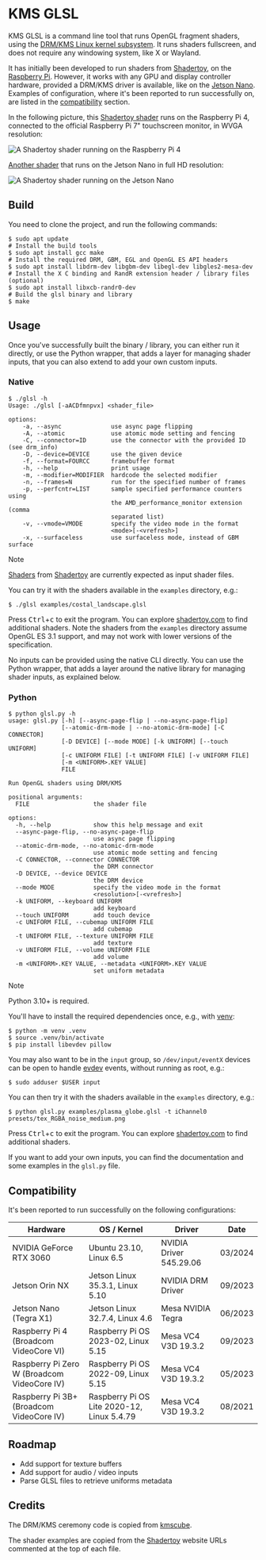 # KMS GLSL

KMS GLSL is a command line tool that runs OpenGL fragment shaders, using the [DRM/KMS Linux kernel subsystem](https://en.wikipedia.org/wiki/Direct_Rendering_Manager).
It runs shaders fullscreen, and does not require any windowing system, like X or Wayland.

It has initially been developed to run shaders from [Shadertoy](https://www.shadertoy.com), on the [Raspberry Pi](https://ttt.io/glsl-raspberry-pi).
However, it works with any GPU and display controller hardware, provided a DRM/KMS driver is available, like on the [Jetson Nano](https://ttt.io/glsl-jetson-nano).
Examples of configuration, where it's been reported to run successfully on, are listed in the [compatibility](#compatibility) section.

In the following picture, this [Shadertoy shader](https://www.shadertoy.com/view/MsX3Wj) runs on the Raspberry Pi 4, connected to the official Raspberry Pi 7" touchscreen monitor, in WVGA resolution:

![A Shadertoy shader running on the Raspberry Pi 4](./raspberry_pi.jpg)

[Another shader](https://www.shadertoy.com/view/fstyD4) that runs on the Jetson Nano in full HD resolution:

![A Shadertoy shader running on the Jetson Nano](./jetson_nano.jpg)

## Build

You need to clone the project, and run the following commands:

```shell
$ sudo apt update
# Install the build tools
$ sudo apt install gcc make
# Install the required DRM, GBM, EGL and OpenGL ES API headers
$ sudo apt install libdrm-dev libgbm-dev libegl-dev libgles2-mesa-dev
# Install the X C binding and RandR extension header / library files (optional)
$ sudo apt install libxcb-randr0-dev
# Build the glsl binary and library
$ make
```

## Usage

Once you've successfully built the binary / library, you can either run it directly, or use the Python wrapper, that adds a layer for managing shader inputs, that you can also extend to add your own custom inputs.

### Native

```console
$ ./glsl -h
Usage: ./glsl [-aACDfmnpvx] <shader_file>

options:
    -a, --async              use async page flipping
    -A, --atomic             use atomic mode setting and fencing
    -C, --connector=ID       use the connector with the provided ID (see drm_info)
    -D, --device=DEVICE      use the given device
    -f, --format=FOURCC      framebuffer format
    -h, --help               print usage
    -m, --modifier=MODIFIER  hardcode the selected modifier
    -n, --frames=N           run for the specified number of frames
    -p, --perfcntr=LIST      sample specified performance counters using
                             the AMD_performance_monitor extension (comma
                             separated list)
    -v, --vmode=VMODE        specify the video mode in the format
                             <mode>[-<vrefresh>]
    -x, --surfaceless        use surfaceless mode, instead of GBM surface
```

> [!NOTE]
> [Shaders](https://www.shadertoy.com/howto#q1) from [Shadertoy](https://www.shadertoy.com/) are currently expected as input shader files.

You can try it with the shaders available in the `examples` directory, e.g.:

```shell
$ ./glsl examples/costal_landscape.glsl
```

Press <kbd>Ctrl</kbd>+<kbd>c</kbd> to exit the program.
You can explore [shadertoy.com](https://www.shadertoy.com) to find additional shaders.
Note the shaders from the `examples` directory assume OpenGL ES 3.1 support, and may not work with lower versions of the specification.

No inputs can be provided using the native CLI directly.
You can use the Python wrapper, that adds a layer around the native library for managing shader inputs, as explained below.

### Python

```console
$ python glsl.py -h
usage: glsl.py [-h] [--async-page-flip | --no-async-page-flip]
               [--atomic-drm-mode | --no-atomic-drm-mode] [-C CONNECTOR]
               [-D DEVICE] [--mode MODE] [-k UNIFORM] [--touch UNIFORM]
               [-c UNIFORM FILE] [-t UNIFORM FILE] [-v UNIFORM FILE]
               [-m <UNIFORM>.KEY VALUE]
               FILE

Run OpenGL shaders using DRM/KMS

positional arguments:
  FILE                  the shader file

options:
  -h, --help            show this help message and exit
  --async-page-flip, --no-async-page-flip
                        use async page flipping
  --atomic-drm-mode, --no-atomic-drm-mode
                        use atomic mode setting and fencing
  -C CONNECTOR, --connector CONNECTOR
                        the DRM connector
  -D DEVICE, --device DEVICE
                        the DRM device
  --mode MODE           specify the video mode in the format
                        <resolution>[-<vrefresh>]
  -k UNIFORM, --keyboard UNIFORM
                        add keyboard
  --touch UNIFORM       add touch device
  -c UNIFORM FILE, --cubemap UNIFORM FILE
                        add cubemap
  -t UNIFORM FILE, --texture UNIFORM FILE
                        add texture
  -v UNIFORM FILE, --volume UNIFORM FILE
                        add volume
  -m <UNIFORM>.KEY VALUE, --metadata <UNIFORM>.KEY VALUE
                        set uniform metadata
```

> [!NOTE]
> Python 3.10+ is required.

You'll have to install the required dependencies once, e.g., with [venv](https://docs.python.org/3.10/library/venv.html):

```shell
$ python -m venv .venv
$ source .venv/bin/activate
$ pip install libevdev pillow
```

You may also want to be in the `input` group, so `/dev/input/eventX` devices can be open to handle [evdev](https://docs.kernel.org/input/input.html#evdev) events, without running as root, e.g.:

```shell
$ sudo adduser $USER input
```

You can then try it with the shaders available in the `examples` directory, e.g.:

```shell
$ python glsl.py examples/plasma_globe.glsl -t iChannel0 presets/tex_RGBA_noise_medium.png
```

Press <kbd>Ctrl</kbd>+<kbd>c</kbd> to exit the program.
You can explore [shadertoy.com](https://www.shadertoy.com) to find additional shaders.

If you want to add your own inputs, you can find the documentation and some examples in the `glsl.py` file.

## Compatibility

It's been reported to run successfully on the following configurations:

| Hardware                                    | OS / Kernel                                | Driver                  | Date    |
|---------------------------------------------|--------------------------------------------|-------------------------|---------|
| NVIDIA GeForce RTX 3060                     | Ubuntu 23.10, Linux 6.5                    | NVIDIA Driver 545.29.06 | 03/2024 |
| Jetson Orin NX                              | Jetson Linux 35.3.1, Linux 5.10            | NVIDIA DRM Driver       | 09/2023 |
| Jetson Nano (Tegra X1)                      | Jetson Linux 32.7.4, Linux 4.6             | Mesa NVIDIA Tegra       | 06/2023 |
| Raspberry Pi 4 (Broadcom VideoCore VI)      | Raspberry Pi OS 2023-02, Linux 5.15        | Mesa VC4 V3D 19.3.2     | 09/2023 |
| Raspberry Pi Zero W (Broadcom VideoCore IV) | Raspberry Pi OS 2022-09, Linux 5.15        | Mesa VC4 V3D 19.3.2     | 05/2023 |
| Raspberry Pi 3B+ (Broadcom VideoCore IV)    | Raspberry Pi OS Lite 2020-12, Linux 5.4.79 | Mesa VC4 V3D 19.3.2     | 08/2021 |

## Roadmap

- Add support for texture buffers
- Add support for audio / video inputs
- Parse GLSL files to retrieve uniforms metadata

## Credits

The DRM/KMS ceremony code is copied from [kmscube](https://gitlab.freedesktop.org/mesa/kmscube/).

The shader examples are copied from the [Shadertoy](https://www.shadertoy.com) website URLs commented at the top of each file.
